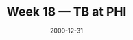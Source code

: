 ---
layout: game
title: Week 18 — TB at PHI
season: 2000
game_id: 2000_18_TB_PHI
week: 18
date: 2000-12-31
home_team: PHI
away_team: TB
final_home: 
final_away: 
pbp_url: /assets/data/pbp/2000/2000_18_TB_PHI.csv.gz
---